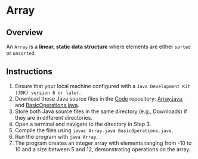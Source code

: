 # Array

## Overview
An `Array` is a **linear, static data structure** where elements are either `sorted` or `unsorted`.

## Instructions
1. Ensure that your local machine configured with a `Java Development Kit (JDK) version 8 or later`.
2. Download these Java source files in the [Code](https://github.com/shumarb/code/tree/main/code) repository: [Array.java](https://github.com/shumarb/code/tree/main/code/Array.java), and [BasicOperations.java](https://github.com/shumarb/code/tree/main/code/BasicOperations.java).
3. Store both Java source files in the same directory (e.g., Downloads) if they are in different directories.
4. Open a terminal and navigate to the directory in Step 3.
5. Compile the files using `javac Array.java BasicOperations.java`.
6. Run the program with `java Array`.
7. The program creates an integer array with elements ranging from -10 to 10 and a size between 5 and 12, demonstrating operations on the array.
